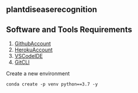 ## plantdiseaserecognition

## Software and Tools Requirements 

1. [GithubAccount](https://github.com)
2. [HerokuAccount](https://heroku.com)
3. [VSCodeIDE](https://code.visualstudio.com/)
4. [GitCLI](https://git-scm.com/download/win)

Create a new environment 

```
conda create -p venv python==3.7 -y
```
